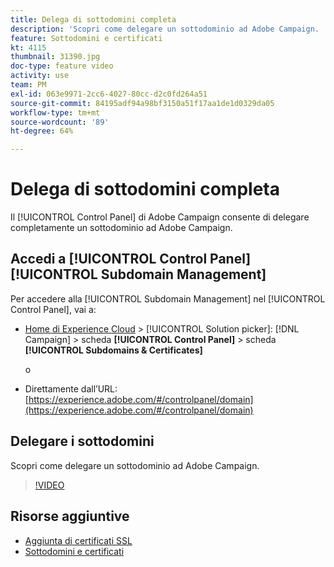 ```yaml
---
title: Delega di sottodomini completa
description: 'Scopri come delegare un sottodominio ad Adobe Campaign. '
feature: Sottodomini e certificati
kt: 4115
thumbnail: 31390.jpg
doc-type: feature video
activity: use
team: PM
exl-id: 063e9971-2cc6-4027-80cc-d2c0fd264a51
source-git-commit: 84195adf94a98bf3150a51f17aa1de1d0329da05
workflow-type: tm+mt
source-wordcount: '89'
ht-degree: 64%

---
```


# Delega di sottodomini completa

Il [!UICONTROL Control Panel] di Adobe Campaign consente di delegare completamente un sottodominio ad Adobe Campaign.

## Accedi a [!UICONTROL Control Panel] [!UICONTROL Subdomain Management]

Per accedere alla [!UICONTROL Subdomain Management] nel [!UICONTROL Control Panel], vai a:

* [Home di Experience Cloud](https://experience.adobe.com/#/home) > [!UICONTROL Solution picker]: [!DNL Campaign] > scheda **[!UICONTROL Control Panel]** > scheda **[!UICONTROL Subdomains & Certificates]**

   o
* Direttamente dall’URL: [https://experience.adobe.com/#/controlpanel/domain](https://experience.adobe.com/#/controlpanel/domain)

## Delegare i sottodomini

Scopri come delegare un sottodominio ad Adobe Campaign.

>[!VIDEO](https://video.tv.adobe.com/v/31390?quality=12)

## Risorse aggiuntive

* [Aggiunta di certificati SSL](/help/control-panel-tutorials/subdomains-and-certificates/adding-ssl-certificates.md)
* [Sottodomini e certificati](https://experienceleague.adobe.com/docs/control-panel/using/subdomains-and-certificates/renewing-subdomain-certificate.html?lang=en)

